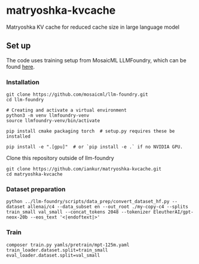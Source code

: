 # matryoshka-kvcache
Matryoshka KV cache for reduced cache size in large language model

## Set up
The code uses training setup from MosaicML LLMFoundry, which can be found [here](https://github.com/mosaicml/llm-foundry/tree/main/scripts/train).

### Installation
```
git clone https://github.com/mosaicml/llm-foundry.git
cd llm-foundry

# Creating and activate a virtual environment
python3 -m venv llmfoundry-venv
source llmfoundry-venv/bin/activate

pip install cmake packaging torch  # setup.py requires these be installed

pip install -e ".[gpu]"  # or `pip install -e .` if no NVIDIA GPU.
```

Clone this repository outside of llm-foundry
```
git clone https://github.com/iankur/matryoshka-kvcache.git
cd matryoshka-kvcache
```

### Dataset preparation
```
python ../llm-foundry/scripts/data_prep/convert_dataset_hf.py --dataset allenai/c4 --data_subset en --out_root ./my-copy-c4 --splits train_small val_small --concat_tokens 2048 --tokenizer EleutherAI/gpt-neox-20b --eos_text '<|endoftext|>'
```

### Train
```
composer train.py yamls/pretrain/mpt-125m.yaml train_loader.dataset.split=train_small eval_loader.dataset.split=val_small
```